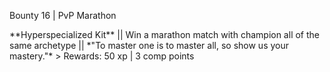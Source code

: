Bounty 16 \| PvP Marathon

\*\*Hyperspecialized Kit\*\* \|\| Win a marathon match with champion all
of the same archetype \|\| \*\"To master one is to master all, so show
us your mastery.\"\* \> Rewards: 50 xp \| 3 comp points
